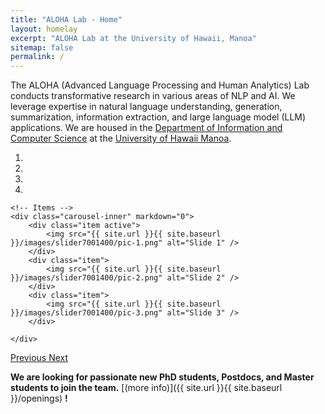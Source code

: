 ```yaml
---
title: "ALOHA Lab - Home"
layout: homelay
excerpt: "ALOHA Lab at the University of Hawaii, Manoa"
sitemap: false
permalink: /
---
```


The ALOHA (Advanced Language Processing and Human Analytics) Lab conducts transformative research in various areas of NLP and AI. We leverage expertise in natural language understanding, generation, summarization, information extraction, and large language model (LLM) applications. We are housed in the [Department of Information and Computer Science](https://www.ics.hawaii.edu/) at the [University of Hawaii Manoa](https://manoa.hawaii.edu/).

<div markdown="0" id="carousel" class="carousel slide" data-ride="carousel" data-interval="4000" data-pause="hover" >
    <!-- Menu -->
    <ol class="carousel-indicators">
        <li data-target="#carousel" data-slide-to="0" class="active"></li>
        <li data-target="#carousel" data-slide-to="1"></li>
        <li data-target="#carousel" data-slide-to="2"></li>
        <li data-target="#carousel" data-slide-to="3"></li>
<!--         <li data-target="#carousel" data-slide-to="4"></li>
        <li data-target="#carousel" data-slide-to="5"></li>
        <li data-target="#carousel" data-slide-to="6"></li> -->
    </ol>

    <!-- Items -->
    <div class="carousel-inner" markdown="0">
        <div class="item active">
            <img src="{{ site.url }}{{ site.baseurl }}/images/slider7001400/pic-1.png" alt="Slide 1" />
        </div>
        <div class="item">
            <img src="{{ site.url }}{{ site.baseurl }}/images/slider7001400/pic-2.png" alt="Slide 2" />
        </div>
        <div class="item">
            <img src="{{ site.url }}{{ site.baseurl }}/images/slider7001400/pic-3.png" alt="Slide 3" />
        </div>
<!--         <div class="item">
            <img src="{{ site.url }}{{ site.baseurl }}/images/slider7001400/pic-4.png" alt="Slide 4" />
        </div>
        <div class="item">
            <img src="{{ site.url }}{{ site.baseurl }}/images/slider7001400/pic-5.png" alt="Slide 5" />
        </div>       
         <div class="item">
            <img src="{{ site.url }}{{ site.baseurl }}/images/slider7001400/pic-6.png" alt="Slide 6" />
        </div> -->
    </div>
  <a class="left carousel-control" href="#carousel" role="button" data-slide="prev">
    <span class="glyphicon glyphicon-chevron-left" aria-hidden="true"></span>
    <span class="sr-only">Previous</span>
  </a>
  <a class="right carousel-control" href="#carousel" role="button" data-slide="next">
    <span class="glyphicon glyphicon-chevron-right" aria-hidden="true"></span>
    <span class="sr-only">Next</span>
  </a>
</div>

 **We are  looking for passionate new PhD students, Postdocs, and Master students to join the team.** [(more info)]({{ site.url }}{{ site.baseurl }}/openings) **!**


<!--<figure class="fourth">
  <img src="{{ site.url }}{{ site.baseurl }}/images/logopic/Logo_Leiden.jpg" style="width: 210px">
  <img src="{{ site.url }}{{ site.baseurl }}/images/logopic/Logo_Nanofront.jpg" style="width: 110px">
  <img src="{{ site.url }}{{ site.baseurl }}/images/logopic/Logo_NWO.jpg" style="width: 120px">
  <img src="{{ site.url }}{{ site.baseurl }}/images/logopic/Logo_ERC.jpg" style="width: 110px">
</figure>-->

